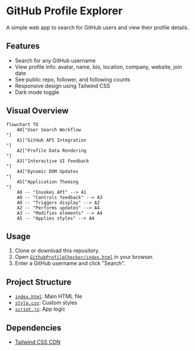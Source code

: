 # GitHub Profile Explorer

A simple web app to search for GitHub users and view their profile details.

## Features

- Search for any GitHub username
- View profile info: avatar, name, bio, location, company, website, join date
- See public repo, follower, and following counts
- Responsive design using Tailwind CSS
- Dark mode toggle

## Visual Overview

```mermaid
flowchart TD
    A0["User Search Workflow
"]
    A1["GitHub API Integration
"]
    A2["Profile Data Rendering
"]
    A3["Interactive UI Feedback
"]
    A4["Dynamic DOM Updates
"]
    A5["Application Theming
"]
    A0 -- "Invokes API" --> A1
    A0 -- "Controls feedback" --> A3
    A0 -- "Triggers display" --> A2
    A2 -- "Performs updates" --> A4
    A3 -- "Modifies elements" --> A4
    A5 -- "Applies styles" --> A4
```

## Usage

1. Clone or download this repository.
2. Open [`GithubProfileChecker/index.html`](GithubProfileChecker/index.html) in your browser.
3. Enter a GitHub username and click "Search".

## Project Structure

- [`index.html`](GithubProfileChecker/index.html): Main HTML file
- [`style.css`](GithubProfileChecker/style.css): Custom styles
- [`script.js`](GithubProfileChecker/script.js): App logic

## Dependencies

- [Tailwind CSS CDN](https://cdn.tailwindcss.com) 

